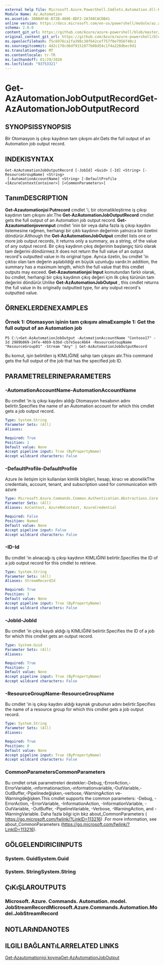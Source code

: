```yaml
---
external help file: Microsoft.Azure.PowerShell.Cmdlets.Automation.dll-Help.xml
Module Name: Az.Automation
ms.assetid: 38BB4F4E-B72B-460E-8DF2-2A7A9CACDB41
online version: https://docs.microsoft.com/en-us/powershell/module/az.automation/get-azautomationjoboutputrecord
schema: 2.0.0
content_git_url: https://github.com/Azure/azure-powershell/blob/master/src/Automation/Automation/help/Get-AzAutomationJobOutputRecord.md
original_content_git_url: https://github.com/Azure/azure-powershell/blob/master/src/Automation/Automation/help/Get-AzAutomationJobOutputRecord.md
ms.openlocfilehash: f5c6976ca1fa398c38f642cef757f0e7956f40c1
ms.sourcegitcommit: 4d2c178cd6df9151877b08d54c1f4a228dbec9d1
ms.translationtype: MT
ms.contentlocale: tr-TR
ms.lasthandoff: 01/29/2020
ms.locfileid: "93753321"
---
```

# <span data-ttu-id="dad24-101">Get-AzAutomationJobOutputRecord</span><span class="sxs-lookup"><span data-stu-id="dad24-101">Get-AzAutomationJobOutputRecord</span></span>

## <span data-ttu-id="dad24-102">SYNOPSIS</span><span class="sxs-lookup"><span data-stu-id="dad24-102">SYNOPSIS</span></span>
<span data-ttu-id="dad24-103">Bir Otomasyon iş çıkışı kaydının tam çıkışını alır.</span><span class="sxs-lookup"><span data-stu-id="dad24-103">Gets the full output of an Automation job output record.</span></span>

## <span data-ttu-id="dad24-104">INDEKI</span><span class="sxs-lookup"><span data-stu-id="dad24-104">SYNTAX</span></span>

```
Get-AzAutomationJobOutputRecord [-JobId] <Guid> [-Id] <String> [-ResourceGroupName] <String>
 [-AutomationAccountName] <String> [-DefaultProfile <IAzureContextContainer>] [<CommonParameters>]
```

## <span data-ttu-id="dad24-105">Tanım</span><span class="sxs-lookup"><span data-stu-id="dad24-105">DESCRIPTION</span></span>
<span data-ttu-id="dad24-106">**Get-Azautomationjoi Putrecord** cmdlet 'i, bir otomatikleştirme iş çıkışı kaydının tam çıkışını alır.</span><span class="sxs-lookup"><span data-stu-id="dad24-106">The **Get-AzAutomationJobOutputRecord** cmdlet gets the full output of an Automation job output record.</span></span>
<span data-ttu-id="dad24-107">**Get-Azautomationjoverınput** cmdlet 'inin bir veya daha fazla iş çıkışı kaydını listemesine rağmen, herhangi bir çıktı kaydının değerinin yalnızca bir özetini döndürür.</span><span class="sxs-lookup"><span data-stu-id="dad24-107">Although the **Get-AzAutomationJobOutput** cmdlet lists one or more job output records, it returns only a summary, as a string, of the value of any output record.</span></span>
<span data-ttu-id="dad24-108">Bir çıkış kaydının çıkış değerinin başlangıç türü olarak tam değerini döndürmez.</span><span class="sxs-lookup"><span data-stu-id="dad24-108">It does not return the full value of an output record's outputted value in its original type.</span></span>
<span data-ttu-id="dad24-109">Ayrıca özetin, bu cmdlet 'in çıktısı olan tam değerin aşılabildiği en büyük uzunluğu vardır.</span><span class="sxs-lookup"><span data-stu-id="dad24-109">In addition, the summary has a maximum length, which the full value that this cmdlet outputs may exceed.</span></span>
<span data-ttu-id="dad24-110">**Get-Azautomationjoi Input** komutundan farklı olarak, bu cmdlet, herhangi bir çıkış kaydının çıkış değeri için ilk çıkış türünün tam değerini döndürür.</span><span class="sxs-lookup"><span data-stu-id="dad24-110">Unlike **Get-AzAutomationJobOutput** , this cmdlet returns the full value in its originally outputted type, for any output record's outputted value.</span></span>

## <span data-ttu-id="dad24-111">ÖRNEKLERDEN</span><span class="sxs-lookup"><span data-stu-id="dad24-111">EXAMPLES</span></span>

### <span data-ttu-id="dad24-112">Örnek 1: Otomasyon işinin tam çıkışını alma</span><span class="sxs-lookup"><span data-stu-id="dad24-112">Example 1: Get the full output of an Automation job</span></span>
```
PS C:\>Get-AzAutomationJobOutput -AutomationAccountName "Contoso17" -Id 2989b069-24fe-40b9-b3bd-cb7e5eac4b64 -ResourceGroupName "ResourceGroup01" -Stream "Any" | Get-AzAutomationJobOutputRecord
```

<span data-ttu-id="dad24-113">Bu komut, işin belirtilen iş KIMLIĞINE sahip tam çıkışını alır.</span><span class="sxs-lookup"><span data-stu-id="dad24-113">This command gets the full output of the job that has the specified job ID.</span></span>

## <span data-ttu-id="dad24-114">PARAMETRELERINE</span><span class="sxs-lookup"><span data-stu-id="dad24-114">PARAMETERS</span></span>

### <span data-ttu-id="dad24-115">-AutomationAccountName</span><span class="sxs-lookup"><span data-stu-id="dad24-115">-AutomationAccountName</span></span>
<span data-ttu-id="dad24-116">Bu cmdlet 'in iş çıkışı kaydını aldığı Otomasyon hesabının adını belirtir.</span><span class="sxs-lookup"><span data-stu-id="dad24-116">Specifies the name of an Automation account for which this cmdlet gets a job output record.</span></span>

```yaml
Type: System.String
Parameter Sets: (All)
Aliases:

Required: True
Position: 1
Default value: None
Accept pipeline input: True (ByPropertyName)
Accept wildcard characters: False
```

### <span data-ttu-id="dad24-117">-DefaultProfile</span><span class="sxs-lookup"><span data-stu-id="dad24-117">-DefaultProfile</span></span>
<span data-ttu-id="dad24-118">Azure ile iletişim için kullanılan kimlik bilgileri, hesap, kiracı ve abonelik</span><span class="sxs-lookup"><span data-stu-id="dad24-118">The credentials, account, tenant, and subscription used for communication with azure</span></span>

```yaml
Type: Microsoft.Azure.Commands.Common.Authentication.Abstractions.Core.IAzureContextContainer
Parameter Sets: (All)
Aliases: AzContext, AzureRmContext, AzureCredential

Required: False
Position: Named
Default value: None
Accept pipeline input: False
Accept wildcard characters: False
```

### <span data-ttu-id="dad24-119">-ID</span><span class="sxs-lookup"><span data-stu-id="dad24-119">-Id</span></span>
<span data-ttu-id="dad24-120">Bu cmdlet 'in alınacağı iş çıkışı kaydının KIMLIĞINI belirtir.</span><span class="sxs-lookup"><span data-stu-id="dad24-120">Specifies the ID of a job output record for this cmdlet to retrieve.</span></span>

```yaml
Type: System.String
Parameter Sets: (All)
Aliases: StreamRecordId

Required: True
Position: 3
Default value: None
Accept pipeline input: True (ByPropertyName)
Accept wildcard characters: False
```

### <span data-ttu-id="dad24-121">-JobId</span><span class="sxs-lookup"><span data-stu-id="dad24-121">-JobId</span></span>
<span data-ttu-id="dad24-122">Bu cmdlet 'in çıkış kaydı aldığı iş KIMLIĞINI belirtir.</span><span class="sxs-lookup"><span data-stu-id="dad24-122">Specifies the ID of a job for which this cmdlet gets an output record.</span></span>

```yaml
Type: System.Guid
Parameter Sets: (All)
Aliases:

Required: True
Position: 2
Default value: None
Accept pipeline input: True (ByPropertyName)
Accept wildcard characters: False
```

### <span data-ttu-id="dad24-123">-ResourceGroupName</span><span class="sxs-lookup"><span data-stu-id="dad24-123">-ResourceGroupName</span></span>
<span data-ttu-id="dad24-124">Bu cmdlet 'in iş çıkışı kaydını aldığı kaynak grubunun adını belirtir.</span><span class="sxs-lookup"><span data-stu-id="dad24-124">Specifies the name of a resource group for which this cmdlet gets a job output record.</span></span>

```yaml
Type: System.String
Parameter Sets: (All)
Aliases:

Required: True
Position: 0
Default value: None
Accept pipeline input: True (ByPropertyName)
Accept wildcard characters: False
```

### <span data-ttu-id="dad24-125">CommonParameters</span><span class="sxs-lookup"><span data-stu-id="dad24-125">CommonParameters</span></span>
<span data-ttu-id="dad24-126">Bu cmdlet ortak parametreleri destekler:-Debug,-ErrorAction,-ErrorVariable,-ınformationaction,-ınformationvariable,-OutVariable,-OutBuffer,-Pipelinedeğişken,-verbose,-WarningAction ve-Warningdeğişken.</span><span class="sxs-lookup"><span data-stu-id="dad24-126">This cmdlet supports the common parameters: -Debug, -ErrorAction, -ErrorVariable, -InformationAction, -InformationVariable, -OutVariable, -OutBuffer, -PipelineVariable, -Verbose, -WarningAction, and -WarningVariable.</span></span> <span data-ttu-id="dad24-127">Daha fazla bilgi için bkz about_CommonParameters ( https://go.microsoft.com/fwlink/?LinkID=113216) .</span><span class="sxs-lookup"><span data-stu-id="dad24-127">For more information, see about_CommonParameters (https://go.microsoft.com/fwlink/?LinkID=113216).</span></span>

## <span data-ttu-id="dad24-128">GÖLGELENDIRICI</span><span class="sxs-lookup"><span data-stu-id="dad24-128">INPUTS</span></span>

### <span data-ttu-id="dad24-129">System. Guid</span><span class="sxs-lookup"><span data-stu-id="dad24-129">System.Guid</span></span>

### <span data-ttu-id="dad24-130">System. String</span><span class="sxs-lookup"><span data-stu-id="dad24-130">System.String</span></span>

## <span data-ttu-id="dad24-131">ÇıKıŞLAR</span><span class="sxs-lookup"><span data-stu-id="dad24-131">OUTPUTS</span></span>

### <span data-ttu-id="dad24-132">Microsoft. Azure. Commands. Automation. model. JobStreamRecord</span><span class="sxs-lookup"><span data-stu-id="dad24-132">Microsoft.Azure.Commands.Automation.Model.JobStreamRecord</span></span>

## <span data-ttu-id="dad24-133">NOTLARıNDA</span><span class="sxs-lookup"><span data-stu-id="dad24-133">NOTES</span></span>

## <span data-ttu-id="dad24-134">ILGILI BAĞLANTıLAR</span><span class="sxs-lookup"><span data-stu-id="dad24-134">RELATED LINKS</span></span>

[<span data-ttu-id="dad24-135">Get-Azautomationjoi koyma</span><span class="sxs-lookup"><span data-stu-id="dad24-135">Get-AzAutomationJobOutput</span></span>](./Get-AzAutomationJobOutput.md)


